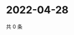 # 2022-04-28

共 0 条

<!-- BEGIN WEIBO -->
<!-- 最后更新时间 Thu Apr 28 2022 04:19:25 GMT+0800 (China Standard Time) -->

<!-- END WEIBO -->
